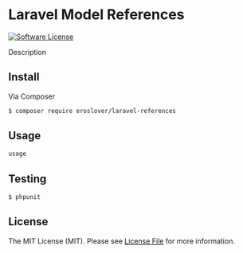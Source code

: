 # Laravel Model References

[![Software License](https://img.shields.io/badge/license-MIT-brightgreen.svg?style=flat-square)](LICENSE.md)

Description

## Install

Via Composer

``` bash
$ composer require eroslover/laravel-references
```

## Usage

``` php
usage
```

## Testing

``` bash
$ phpunit
```

## License

The MIT License (MIT). Please see [License File](https://github.com/eroslover/laravel-references/blob/master/LICENSE) for more information.

